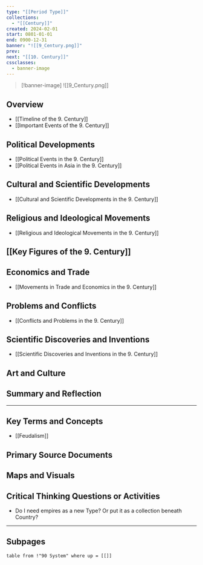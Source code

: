 ```yaml
---
type: "[[Period Type]]"
collections:
  - "[[Century]]"
created: 2024-02-01
start: 0801-01-01
end: 0900-12-31
banner: "![[9_Century.png]]"
prev: 
next: "[[10. Century]]"
cssclasses:
  - banner-image
---
```

>[!banner-image] ![[9_Century.png]]
>
## Overview
- [[Timeline of the 9. Century]]
- [[Important Events of the 9. Century]]
## Political Developments
- [[Political Events in the 9. Century]]
- [[Political Events in Asia in the 9. Century]]
## Cultural and Scientific Developments
- [[Cultural and Scientific Developments in the 9. Century]]
## Religious and Ideological Movements
- [[Religious and Ideological Movements in the 9. Century]]
## [[Key Figures of the 9. Century]]
## Economics and Trade
- [[Movements in Trade and Economics in the 9. Century]]
## Problems and Conflicts
- [[Conflicts and Problems in the 9. Century]]
## Scientific Discoveries and Inventions
- [[Scientific Discoveries and Inventions in the 9. Century]]
## Art and Culture
## Summary and Reflection
---
## Key Terms and Concepts
- [[Feudalism]]
## Primary Source Documents
## Maps and Visuals
## Critical Thinking Questions or Activities
- Do I need empires as a new Type? Or put it as a collection beneath Country?

---
## Subpages

```dataview
table from !"90 System" where up = [[]]
```



